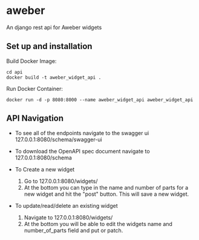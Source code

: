 # aweber
An django rest api for Aweber widgets

## Set up and installation  

Build Docker Image:  

    cd api  
    docker build -t aweber_widget_api .

Run Docker Container:

    docker run -d -p 8080:8000 --name aweber_widget_api aweber_widget_api

## API Navigation  

- To see all of the endpoints navigate to the swagger ui 127.0.0.1:8080/schema/swagger-ui  
- To download the OpenAPI spec document navigate to 127.0.0.1:8080/schema

- To Create a new widget  
  1. Go to 127.0.0.1:8080/widgets/  
  2. At the bottom you can type in the name and number of parts for a new widget and hit the "post" button. This will save a new widget.   

- To update/read/delete an existing widget
  1. Navigate to 127.0.0.1:8080/widgets/<id>  
  2. At the bottom you will be able to edit the widgets name and number_of_parts field and put or patch.  
  
